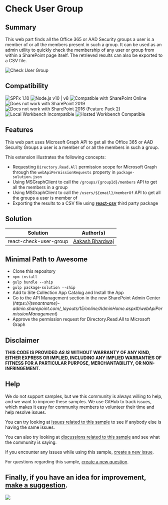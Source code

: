 # Check User Group

## Summary

This web part finds all the Office 365 or AAD Security groups a user is a member of or all the members present in such a group. It can be used as an admin utility to quickly check the membership of any user or group from within a SharePoint page itself. The retrieved results can also be exported to a CSV file.

![Check User Group](./assets/CheckUserGroup.gif)

## Compatibility

![SPFx 1.10](https://img.shields.io/badge/SPFx-1.10.0-green.svg) 
![Node.js v10 | v8](https://img.shields.io/badge/Node.js-v10%20%7C%20v8-green.svg) 
![Compatible with SharePoint Online](https://img.shields.io/badge/SharePoint%20Online-Compatible-green.svg)
![Does not work with SharePoint 2019](https://img.shields.io/badge/SharePoint%20Server%202019-Incompatible-red.svg "SharePoint Server 2019 requires SPFx 1.4.1 or lower")
![Does not work with SharePoint 2016 (Feature Pack 2)](https://img.shields.io/badge/SharePoint%20Server%202016%20(Feature%20Pack%202)-Incompatible-red.svg "SharePoint Server 2016 Feature Pack 2 requires SPFx 1.1")
![Local Workbench Incompatible](https://img.shields.io/badge/Local%20Workbench-Incompatible-red.svg "The solution requires access to Microsoft Graph")
![Hosted Workbench Compatible](https://img.shields.io/badge/Hosted%20Workbench-Compatible-green.svg)

## Features

This web part uses Microsoft Graph API to get all the Office 365 or AAD Security Groups a user is a member of or all the members in such a group.

This extension illustrates the following concepts:

* Requesting `Directory.Read.All` permission scope for Microsoft Graph through the `webApiPermissionRequests` property in `package-solution.json`
* Using MSGraphClient to call the `/groups/{groupId}/members` API to get all the members in a group
* Using MSGraphClient to call the `/users/${email}/memberOf` API to get all the groups a user is member of
* Exporting the results to a CSV file using [**react-csv**](https://www.npmjs.com/package/react-csv) third party package

## Solution

Solution|Author(s)
--------|---------
react-check-user-group | [Aakash Bhardwaj](https://twitter.com/aakash_316)

## Minimal Path to Awesome

* Clone this repository
* `npm install`
* `gulp bundle --ship`
* `gulp package-solution --ship`
* Add to Site Collection App Catalog and Install the App
* Go to the API Management section in the new SharePoint Admin Center (*https://{tenantname}-admin.sharepoint.com/_layouts/15/online/AdminHome.aspx#/webApiPermissionManagement*)
* Approve the permission request for Directory.Read.All to Microsoft Graph


## Disclaimer

**THIS CODE IS PROVIDED *AS IS* WITHOUT WARRANTY OF ANY KIND, EITHER EXPRESS OR IMPLIED, INCLUDING ANY IMPLIED WARRANTIES OF FITNESS FOR A PARTICULAR PURPOSE, MERCHANTABILITY, OR NON-INFRINGEMENT.**

## Help

We do not support samples, but we this community is always willing to help, and we want to improve these samples. We use GitHub to track issues, which makes it easy for  community members to volunteer their time and help resolve issues.

You can try looking at [issues related to this sample](https://github.com/pnp/sp-dev-fx-webparts/issues?q=label%3Areact-check-user-group) to see if anybody else is having the same issues.

You can also try looking at [discussions related to this sample](https://github.com/pnp/sp-dev-fx-webparts/discussions?discussions_q=label%3Areact-check-user-group) and see what the community is saying.

If you encounter any issues while using this sample, [create a new issue](https://github.com/pnp/sp-dev-fx-webparts/issues/new?assignees=&labels=Needs%3A+Triage+%3Amag%3A%2Ctype%3Abug-suspected&template=bug-report.yml&sample=react-check-user-group&authors=@aakashbhardwaj619&title=react-check-user-group%20-%20).

For questions regarding this sample, [create a new question](https://github.com/pnp/sp-dev-fx-webparts/issues/new?assignees=&labels=Needs%3A+Triage+%3Amag%3A%2Ctype%3Abug-suspected&template=question.yml&sample=react-check-user-group&authors=@aakashbhardwaj619&title=react-check-user-group%20-%20).

Finally, if you have an idea for improvement, [make a suggestion](https://github.com/pnp/sp-dev-fx-webparts/issues/new?assignees=&labels=Needs%3A+Triage+%3Amag%3A%2Ctype%3Abug-suspected&template=suggestion.yml&sample=react-check-user-group&authors=@aakashbhardwaj619&title=react-check-user-group%20-%20).
---
<img src="https://telemetry.sharepointpnp.com/sp-dev-fx-webparts/samples/react-check-user-group" />
